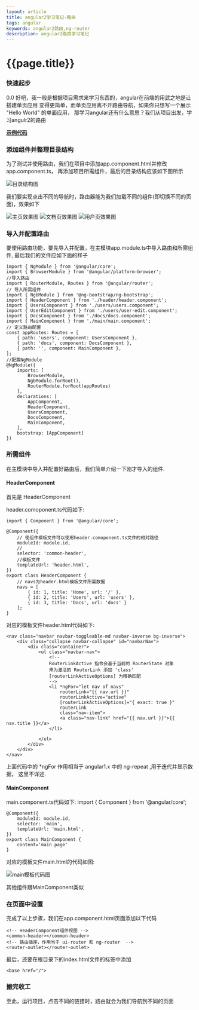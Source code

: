 ```yaml
--- 
layout: article 
title: angular2学习笔记-路由
tags: angular
keywords: angular2路由,ng-router
description: angular2路由学习笔记
---
```

# {{page.title}}

### 快速起步 ###

0.0 好吧，我一般是根据项目需求来学习东西的，angular在前端的用武之地是让搭建单页应用
变得更简单，而单页应用离不开路由导航，如果你只想写一个展示 "Hello World" 的单面应用，
那学习angular还有什么意思？我们从项目出发，学习angulr2的路由

 **[示例代码](https://github.com/ytmjatai/angular2Demo)**



### 添加组件并整理目录结构 ###
为了测试并使用路由，我们在项目中添加app.component.html并修改app.component.ts，
再添加项目所需组件，最后的目录结构应该如下图所示

![目录结构图](/assets/images/angular2-router1.png)

我们要实现点击不同的导航时，路由器能为我们加载不同的组件(即切换不同的页面)，效果如下

![主页效果图](/assets/images/angular2-router2.png)
![文档页效果图](/assets/images/angular2-router3.png)
![用户页效果图](/assets/images/angular2-router4.png)

### 导入并配置路由 ###
要使用路由功能，要先导入并配置，在主模块app.module.ts中导入路由和所需组件,
最后我们的文件应如下面的样子

    import { NgModule } from '@angular/core';
    import { BrowserModule } from '@angular/platform-browser';
    //导入路由
    import { RouterModule, Routes } from '@angular/router';
    // 导入所需组件
    import { NgbModule } from '@ng-bootstrap/ng-bootstrap';
    import { HeaderComponent } from './header/header.component';
    import { UsersComponent } from './users/users.component';
    import { UserEditComponent } from './users/user-edit.component';
    import { DocsComponent } from './docs/docs.component';
    import { MainComponent } from './main/main.component';
    // 定义路由配置
    const appRoutes: Routes = [
        { path: 'users', component: UsersComponent },
        { path: 'docs', component: DocsComponent },
        { path: '', component: MainComponent },
    ];
    //配置NgModule
    @NgModule({
        imports: [
            BrowserModule,
            NgbModule.forRoot(),
            RouterModule.forRoot(appRoutes)
        ],
        declarations: [
            AppComponent,
            HeaderComponent,
            UsersComponent,
            DocsComponent,
            MainComponent,
        ],
        bootstrap: [AppComponent]
    })

### 所需组件 ###
在主模块中导入并配置好路由后，我们简单介绍一下刚才导入的组件.
#### HeaderComponent ####
首先是 HeaderComponent

header.comoponent.ts代码如下:

    import { Component } from '@angular/core';

    @Component({
        // 使组件模板文件可以使用header.comoponent.ts文件的相对路径
        moduleId: module.id,
        // 
        selector: 'common-header',
        //模板文件
        templateUrl: 'header.html',
    })
    export class HeaderComponent {
        // navs为header.html模板文件所需数据
        navs = [
            { id: 1, title: 'Home', url: '/' },
            { id: 2, title: 'Users', url: 'users' },
            { id: 3, title: 'Docs', url: 'docs' }
        ];
    }

对应的模板文件header.html代码如下:

    <nav class="navbar navbar-toggleable-md navbar-inverse bg-inverse">
        <div class="collapse navbar-collapse" id="navbarNav">
            <div class="container">
                <ul class="navbar-nav">
                    <!--
                    RouterLinkActive 指令会基于当前的 RouterState 对象
                    来为激活的 RouterLink 添加 'class'
                    [routerLinkActiveOptions] 为精确匹配
                    -->
                    <li *ngFor="let nav of navs" 
                        routerLink="{{ nav.url }}" 
                        routerLinkActive="active"
                        [routerLinkActiveOptions]="{ exact: true }"
                        routerLink 
                        class="nav-item">
                        <a class="nav-link" href="{{ nav.url }}">{{ nav.title }}</a>
                    </li>

                </ul>
            </div>
        </div>
    </nav>

上面代码中的 *ngFor 作用相当于 angular1.x 中的 ng-repeat ,用于迭代并显示数据，
这里不详述.

#### MainComponent ####

main.component.ts代码如下:
    import { Component } from '@angular/core';

    @Component({
        moduleId: module.id,
        selector: 'main',
        templateUrl: 'main.html',
    })
    export class MainComponent {
        content='main page'
    }

对应的模板文件main.html的代码如图:

![main模板代码图](/assets/images/angular2-router5.png)

其他组件跟MainComponent类似

### 在页面中设置 ###
完成了以上步骤，我们在app.component.html页面添加以下代码

    <!-- HeaderComponent组件视图 -->
    <common-header></common-header>
    <!-- 路由插座，作用当于 ui-router 和 ng-router  --> 
    <router-outlet></router-outlet>

最后，还要在根目录下的index.html文件的<head>标签中添加

    <base href="/">

### 搬完收工 ###
至此，运行项目，点击不同的链接时，路由就会为我们导航到不同的页面



